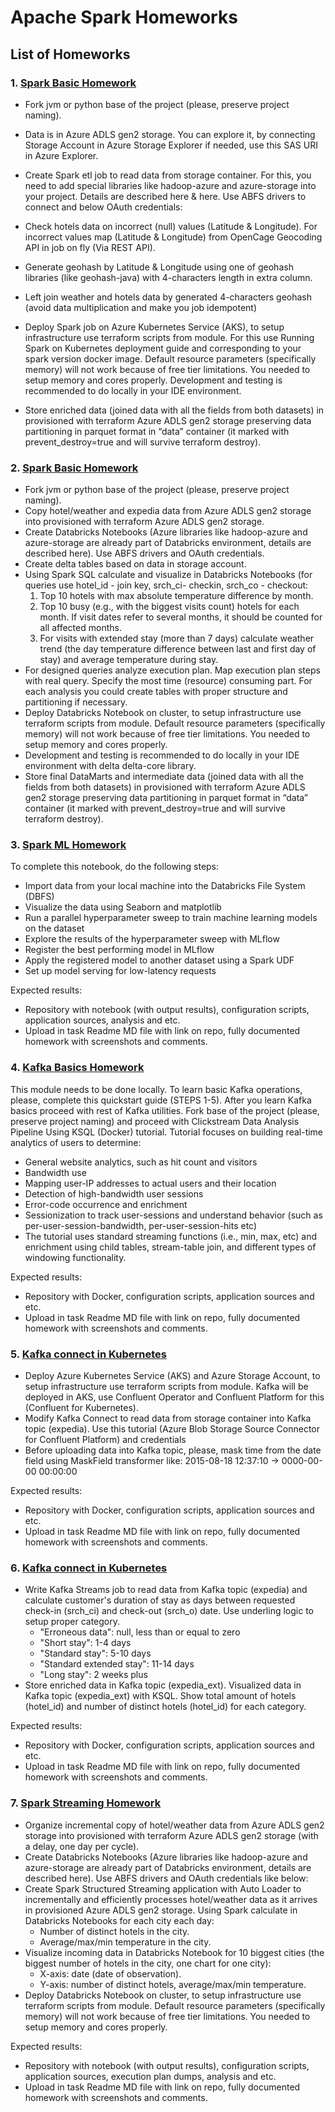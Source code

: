 # Apache Spark Homeworks

## List of Homeworks
### 1. [Spark Basic Homework](spark_hm_1)
* Fork jvm or python base of the project (please, preserve project naming).
* Data is in Azure ADLS gen2 storage. You can explore it, by connecting Storage Account in Azure Storage Explorer if needed, use this SAS URI in Azure Explorer.
* Create Spark etl job to read data from storage container. For this, you need to add special libraries like hadoop-azure and azure-storage into your project. Details are described here & here. Use ABFS drivers to connect and below OAuth credentials:

* Check hotels data on incorrect (null) values (Latitude & Longitude). For incorrect values map (Latitude & Longitude) from OpenCage Geocoding API in job on fly (Via REST API).
* Generate geohash by Latitude & Longitude using one of geohash libraries (like geohash-java) with 4-characters length in extra column.
* Left join weather and hotels data by generated 4-characters geohash (avoid data multiplication and make you job idempotent)
* Deploy Spark job on Azure Kubernetes Service (AKS), to setup infrastructure use terraform scripts from module. For this use Running Spark on Kubernetes deployment guide and corresponding to your spark version docker image. Default resource parameters (specifically memory) will not work because of free tier limitations. You needed to setup memory and cores properly.  Development and testing is recommended to do locally in your IDE environment.
* Store enriched data (joined data with all the fields from both datasets) in provisioned with terraform Azure ADLS gen2 storage preserving data partitioning in parquet format in “data” container (it marked with prevent_destroy=true and will survive terraform destroy).

### 2. [Spark Basic Homework](spark_hm_2)
* Fork jvm or python base of the project (please, preserve project naming).
* Copy hotel/weather and expedia data from Azure ADLS gen2 storage into provisioned with terraform Azure ADLS gen2 storage.
* Create Databricks Notebooks (Azure libraries like hadoop-azure and azure-storage are already part of Databricks environment, details are described here). Use ABFS drivers and OAuth credentials.
* Create delta tables based on data in storage account.
* Using Spark SQL calculate and visualize in Databricks Notebooks (for queries use hotel_id - join key, srch_ci- checkin, srch_co - checkout:
    1. Top 10 hotels with max absolute temperature difference by month.
    1. Top 10 busy (e.g., with the biggest visits count) hotels for each month. If visit dates refer to several months, it should be counted for all affected months.
    1. For visits with extended stay (more than 7 days) calculate weather trend (the day temperature difference between last and first day of stay) and average temperature during stay.
* For designed queries analyze execution plan. Map execution plan steps with real query. Specify the most time (resource) consuming part. For each analysis you could create tables with proper structure and partitioning if necessary.
* Deploy Databricks Notebook on cluster, to setup infrastructure use terraform scripts from module. Default resource parameters (specifically memory) will not work because of free tier limitations. You needed to setup memory and cores properly.
* Development and testing is recommended to do locally in your IDE environment with delta delta-core library.
* Store final DataMarts and intermediate data (joined data with all the fields from both datasets) in provisioned with terraform Azure ADLS gen2 storage preserving data partitioning in parquet format in “data” container (it marked with prevent_destroy=true and will survive terraform destroy).

### 3. [Spark ML Homework](spark_hm_3)
To complete this notebook, do the following steps:
* Import data from your local machine into the Databricks File System (DBFS)
* Visualize the data using Seaborn and matplotlib
* Run a parallel hyperparameter sweep to train machine learning models on the dataset
* Explore the results of the hyperparameter sweep with MLflow
* Register the best performing model in MLflow
* Apply the registered model to another dataset using a Spark UDF
* Set up model serving for low-latency requests

Expected results:
* Repository with notebook (with output results), configuration scripts, application sources, analysis and etc.
* Upload in task Readme MD file with link on repo, fully documented homework with screenshots and comments.

### 4. [Kafka Basics Homework](spark_hm_4)
This module needs to be done locally. To learn basic Kafka operations, please, complete this quickstart guide (STEPS 1-5).
After you learn Kafka basics proceed with rest of Kafka utilities.
Fork base of the project (please, preserve project naming) and proceed with Clickstream Data Analysis Pipeline Using KSQL (Docker) tutorial.
Tutorial focuses on building real-time analytics of users to determine:

* General website analytics, such as hit count and visitors
* Bandwidth use
* Mapping user-IP addresses to actual users and their location
* Detection of high-bandwidth user sessions
* Error-code occurrence and enrichment
* Sessionization to track user-sessions and understand behavior (such as per-user-session-bandwidth, per-user-session-hits etc)
* The tutorial uses standard streaming functions (i.e., min, max, etc) and enrichment using child tables, stream-table join, and different types of windowing functionality.

Expected results:
* Repository with Docker, configuration scripts, application sources and etc.
* Upload in task Readme MD file with link on repo, fully documented homework with screenshots and comments.

### 5. [Kafka connect in Kubernetes](spark_hm_5)
* Deploy Azure Kubernetes Service (AKS) and Azure Storage Account, to setup infrastructure use terraform scripts from module. Kafka will be deployed in AKS, use Confluent Operator and Confluent Platform for this (Confluent for Kubernetes).
* Modify Kafka Connect to read data from storage container into Kafka topic (expedia). Use this tutorial (Azure Blob Storage Source Connector for Confluent Platform) and credentials
* Before uploading data into Kafka topic, please, mask time from the date field using MaskField transformer like: 2015-08-18 12:37:10 -> 0000-00-00 00:00:00

Expected results:
* Repository with Docker, configuration scripts, application sources and etc.
* Upload in task Readme MD file with link on repo, fully documented homework with screenshots and comments.

### 6. [Kafka connect in Kubernetes](spark_hm_6)
* Write Kafka Streams job to read data from Kafka topic (expedia) and calculate customer's duration of stay as days between requested check-in (srch_ci) and check-out (srch_o) date. Use underling logic to setup proper category.
  * "Erroneous data": null, less than or equal to zero
  * "Short stay": 1-4 days
  * "Standard stay": 5-10 days
  * "Standard extended stay": 11-14 days
  * "Long stay": 2 weeks plus
* Store enriched data in Kafka topic (expedia_ext). Visualized data in Kafka topic (expedia_ext) with KSQL. Show total amount of hotels (hotel_id) and number of distinct hotels (hotel_id) for each category.

Expected results:
* Repository with Docker, configuration scripts, application sources and etc.
* Upload in task Readme MD file with link on repo, fully documented homework with screenshots and comments.

### 7. [Spark Streaming Homework](spark_hm_7)
* Organize incremental copy of hotel/weather data from Azure ADLS gen2 storage into provisioned with terraform Azure ADLS gen2 storage (with a delay, one day per cycle).
* Create Databricks Notebooks (Azure libraries like hadoop-azure and azure-storage are already part of Databricks environment, details are described here). Use ABFS drivers and OAuth credentials like below:
* Create Spark Structured Streaming application with Auto Loader to incrementally and efficiently processes hotel/weather data as it arrives in provisioned Azure ADLS gen2 storage. Using Spark calculate in Databricks Notebooks for each city each day:
    * Number of distinct hotels in the city.
    * Average/max/min temperature in the city.
* Visualize incoming data in Databricks Notebook for 10 biggest cities (the biggest number of hotels in the city, one chart for one city):
    * X-axis: date (date of observation).
    * Y-axis: number of distinct hotels, average/max/min temperature.
* Deploy Databricks Notebook on cluster, to setup infrastructure use terraform scripts from module. Default resource parameters (specifically memory) will not work because of free tier limitations. You needed to setup memory and cores properly.

Expected results:
* Repository with notebook (with output results), configuration scripts, application sources, execution plan dumps, analysis and etc.
* Upload in task Readme MD file with link on repo, fully documented homework with screenshots and comments.
